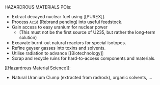 HAZARDROUS MATERIALS 
POIs: 
- Extract decayed nuclear fuel using [[PUREX]]. 
- Process `Acid` (Rebrand pending) into useful feedstock. 
- Gain access to easy uranium for nuclear power
	- (This must not be the first source of U235, but rather the long-term solution)
- Excavate burnt-out natural reactors for special isotopes.
- Refine geyser gasses into toxins and solvents.
- Utilise radiation to advance [[Biotechnology]]
- Scrap and recycle ruins for hard-to-access components and materials.

[[Hazardrous Material Science]]:
- Natural Uranium Clump (extracted from radrock), organic solvents, ... 